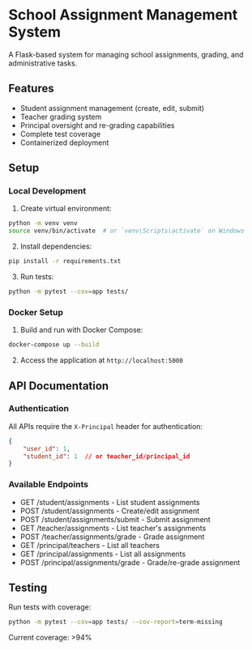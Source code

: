 # School Assignment Management System

A Flask-based system for managing school assignments, grading, and administrative tasks.

## Features

- Student assignment management (create, edit, submit)
- Teacher grading system
- Principal oversight and re-grading capabilities
- Complete test coverage
- Containerized deployment

## Setup

### Local Development

1. Create virtual environment:
```bash
python -m venv venv
source venv/bin/activate  # or `venv\Scripts\activate` on Windows
```

2. Install dependencies:
```bash
pip install -r requirements.txt
```

3. Run tests:
```bash
python -m pytest --cov=app tests/
```

### Docker Setup

1. Build and run with Docker Compose:
```bash
docker-compose up --build
```

2. Access the application at `http://localhost:5000`

## API Documentation

### Authentication

All APIs require the `X-Principal` header for authentication:
```json
{
    "user_id": 1,
    "student_id": 1  // or teacher_id/principal_id
}
```

### Available Endpoints

- GET /student/assignments - List student assignments
- POST /student/assignments - Create/edit assignment
- POST /student/assignments/submit - Submit assignment
- GET /teacher/assignments - List teacher's assignments
- POST /teacher/assignments/grade - Grade assignment
- GET /principal/teachers - List all teachers
- GET /principal/assignments - List all assignments
- POST /principal/assignments/grade - Grade/re-grade assignment

## Testing

Run tests with coverage:
```bash
python -m pytest --cov=app tests/ --cov-report=term-missing
```

Current coverage: >94%
